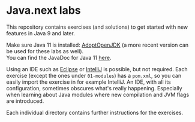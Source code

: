 # Java.next labs

This repository contains exercises (and solutions) to get started with new features in Java 9 and later.

Make sure Java 11 is installed: [AdoptOpenJDK](https://adoptopenjdk.net/releases.html?variant=openjdk11&jvmVariant=hotspot) (a more recent version can be used for these labs as well).  
You can find the JavaDoc for Java 11 [here](https://docs.oracle.com/en/java/javase/11/docs/api/index.html).

Using an IDE such as [Eclipse](https://www.eclipse.org/downloads/) or [IntelliJ](https://www.jetbrains.com/idea/download/) is possible, but not required.
Each exercise (except the ones under `01-modules`) has a `pom.xml`, so you can easily import the exercise in for example IntelliJ.
An IDE, with all its configuration, sometimes obscures what's really happening.
Especially when learning about Java modules where new compilation and JVM flags are introduced.

Each individual directory contains further instructions for the exercises.
